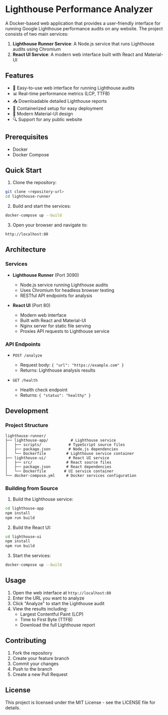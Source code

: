 # Lighthouse Performance Analyzer

A Docker-based web application that provides a user-friendly interface for running Google Lighthouse performance audits on any website. The project consists of two main services:

1. **Lighthouse Runner Service**: A Node.js service that runs Lighthouse audits using Chromium
2. **React UI Service**: A modern web interface built with React and Material-UI

## Features

- 🚀 Easy-to-use web interface for running Lighthouse audits
- 📊 Real-time performance metrics (LCP, TTFB)
- 📥 Downloadable detailed Lighthouse reports
- 🔄 Containerized setup for easy deployment
- 🎨 Modern Material-UI design
- 🔍 Support for any public website

## Prerequisites

- Docker
- Docker Compose

## Quick Start

1. Clone the repository:
```bash
git clone <repository-url>
cd lighthouse-runner
```

2. Build and start the services:
```bash
docker-compose up --build
```

3. Open your browser and navigate to:
```
http://localhost:80
```

## Architecture

### Services

- **Lighthouse Runner** (Port 3090)
  - Node.js service running Lighthouse audits
  - Uses Chromium for headless browser testing
  - RESTful API endpoints for analysis

- **React UI** (Port 80)
  - Modern web interface
  - Built with React and Material-UI
  - Nginx server for static file serving
  - Proxies API requests to Lighthouse service

### API Endpoints

- `POST /analyze`
  - Request body: `{ "url": "https://example.com" }`
  - Returns: Lighthouse analysis results

- `GET /health`
  - Health check endpoint
  - Returns: `{ "status": "healthy" }`

## Development

### Project Structure

```
lighthouse-runner/
├── lighthouse-app/          # Lighthouse service
│   ├── scripts/            # TypeScript source files
│   ├── package.json        # Node.js dependencies
│   └── Dockerfile         # Lighthouse service container
├── lighthouse-ui/          # React UI service
│   ├── src/               # React source files
│   ├── package.json       # React dependencies
│   └── Dockerfile        # UI service container
└── docker-compose.yml     # Docker services configuration
```

### Building from Source

1. Build the Lighthouse service:
```bash
cd lighthouse-app
npm install
npm run build
```

2. Build the React UI:
```bash
cd lighthouse-ui
npm install
npm run build
```

3. Start the services:
```bash
docker-compose up --build
```

## Usage

1. Open the web interface at `http://localhost:80`
2. Enter the URL you want to analyze
3. Click "Analyze" to start the Lighthouse audit
4. View the results including:
   - Largest Contentful Paint (LCP)
   - Time to First Byte (TTFB)
   - Download the full Lighthouse report

## Contributing

1. Fork the repository
2. Create your feature branch
3. Commit your changes
4. Push to the branch
5. Create a new Pull Request

## License

This project is licensed under the MIT License - see the LICENSE file for details.

